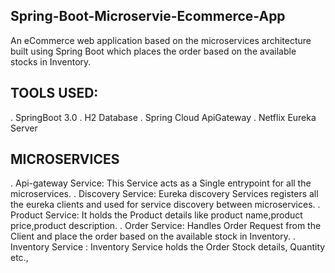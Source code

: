 ## Spring-Boot-Microservie-Ecommerce-App

An eCommerce web application based on the microservices architecture built using Spring Boot which places the order based on the available stocks in Inventory.

## TOOLS USED:
. SpringBoot 3.0
. H2 Database
. Spring Cloud ApiGateway
. Netflix Eureka Server


## MICROSERVICES
. Api-gateway Service: This Service acts as a Single entrypoint for all the microservices.
. Discovery Service: Eureka discovery Services registers all the eureka clients and used for service discovery between microservices.
. Product Service: It holds the Product details like product name,product price,product description.
. Order Service: Handles Order Request from the Client and place the order based on the available stock in Inventory.
. Inventory Service : Inventory Service holds the Order Stock details, Quantity etc.,
